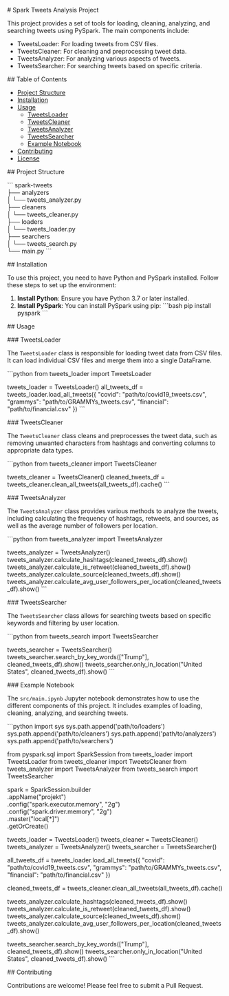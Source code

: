 \# Spark Tweets Analysis Project

This project provides a set of tools for loading, cleaning, analyzing, and searching tweets using PySpark. The main components include:
- TweetsLoader: For loading tweets from CSV files.
- TweetsCleaner: For cleaning and preprocessing tweet data.
- TweetsAnalyzer: For analyzing various aspects of tweets.
- TweetsSearcher: For searching tweets based on specific criteria.

\## Table of Contents
- [Project Structure](#project-structure)
- [Installation](#installation)
- [Usage](#usage)
  - [TweetsLoader](#tweetsloader)
  - [TweetsCleaner](#tweetscleaner)
  - [TweetsAnalyzer](#tweetsanalyzer)
  - [TweetsSearcher](#tweetssearcher)
  - [Example Notebook](#example-notebook)
- [Contributing](#contributing)
- [License](#license)

\## Project Structure

\```
spark-tweets<br>
├── analyzers<br>
│   └── tweets_analyzer.py<br>
├── cleaners<br>
│   └── tweets_cleaner.py<br>
├── loaders<br>
│   └── tweets_loader.py<br>
├── searchers<br>
│   └── tweets_search.py<br>
└── main.py
\```

\## Installation

To use this project, you need to have Python and PySpark installed. Follow these steps to set up the environment:

1. **Install Python**: Ensure you have Python 3.7 or later installed.
2. **Install PySpark**: You can install PySpark using pip:
    \```bash
    pip install pyspark
    \```

\## Usage

\### TweetsLoader

The `TweetsLoader` class is responsible for loading tweet data from CSV files. It can load individual CSV files and merge them into a single DataFrame.

\```python
from tweets_loader import TweetsLoader

tweets_loader = TweetsLoader()
all_tweets_df = tweets_loader.load_all_tweets({
    "covid": "path/to/covid19_tweets.csv",
    "grammys": "path/to/GRAMMYs_tweets.csv",
    "financial": "path/to/financial.csv"
})
\```

\### TweetsCleaner

The `TweetsCleaner` class cleans and preprocesses the tweet data, such as removing unwanted characters from hashtags and converting columns to appropriate data types.

\```python
from tweets_cleaner import TweetsCleaner

tweets_cleaner = TweetsCleaner()
cleaned_tweets_df = tweets_cleaner.clean_all_tweets(all_tweets_df).cache()
\```

\### TweetsAnalyzer

The `TweetsAnalyzer` class provides various methods to analyze the tweets, including calculating the frequency of hashtags, retweets, and sources, as well as the average number of followers per location.

\```python
from tweets_analyzer import TweetsAnalyzer

tweets_analyzer = TweetsAnalyzer()
tweets_analyzer.calculate_hashtags(cleaned_tweets_df).show()
tweets_analyzer.calculate_is_retweet(cleaned_tweets_df).show()
tweets_analyzer.calculate_source(cleaned_tweets_df).show()
tweets_analyzer.calculate_avg_user_followers_per_location(cleaned_tweets_df).show()
\```

\### TweetsSearcher

The `TweetsSearcher` class allows for searching tweets based on specific keywords and filtering by user location.

\```python
from tweets_search import TweetsSearcher

tweets_searcher = TweetsSearcher()
tweets_searcher.search_by_key_words(["Trump"], cleaned_tweets_df).show()
tweets_searcher.only_in_location("United States", cleaned_tweets_df).show()
\```

\### Example Notebook

The `src/main.ipynb` Jupyter notebook demonstrates how to use the different components of this project. It includes examples of loading, cleaning, analyzing, and searching tweets.

\```python
import sys
sys.path.append('path/to/loaders')
sys.path.append('path/to/cleaners')
sys.path.append('path/to/analyzers')
sys.path.append('path/to/searchers')

from pyspark.sql import SparkSession
from tweets_loader import TweetsLoader
from tweets_cleaner import TweetsCleaner
from tweets_analyzer import TweetsAnalyzer
from tweets_search import TweetsSearcher

spark = SparkSession.builder \
        .appName("projekt") \
        .config("spark.executor.memory", "2g") \
        .config("spark.driver.memory", "2g") \
        .master("local[*]") \
        .getOrCreate()

tweets_loader = TweetsLoader()
tweets_cleaner = TweetsCleaner()
tweets_analyzer = TweetsAnalyzer()
tweets_searcher = TweetsSearcher()

all_tweets_df = tweets_loader.load_all_tweets({
    "covid": "path/to/covid19_tweets.csv",
    "grammys": "path/to/GRAMMYs_tweets.csv",
    "financial": "path/to/financial.csv"
})

cleaned_tweets_df = tweets_cleaner.clean_all_tweets(all_tweets_df).cache()

tweets_analyzer.calculate_hashtags(cleaned_tweets_df).show()
tweets_analyzer.calculate_is_retweet(cleaned_tweets_df).show()
tweets_analyzer.calculate_source(cleaned_tweets_df).show()
tweets_analyzer.calculate_avg_user_followers_per_location(cleaned_tweets_df).show()

tweets_searcher.search_by_key_words(["Trump"], cleaned_tweets_df).show()
tweets_searcher.only_in_location("United States", cleaned_tweets_df).show()
\```

\## Contributing

Contributions are welcome! Please feel free to submit a Pull Request.  
